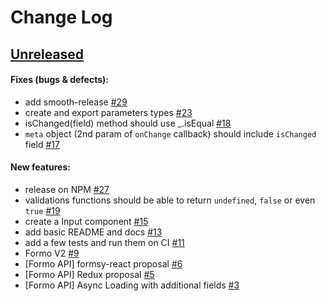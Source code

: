 #  Change Log

## [Unreleased](https://github.com/buildo/formo/tree/HEAD)


#### Fixes (bugs & defects):

- add smooth-release [#29](https://github.com/buildo/formo/issues/29)
- create and export parameters types [#23](https://github.com/buildo/formo/issues/23)
- isChanged(field) method should use _.isEqual [#18](https://github.com/buildo/formo/issues/18)
- `meta` object (2nd param of `onChange` callback) should include `isChanged` field [#17](https://github.com/buildo/formo/issues/17)

#### New features:

- release on NPM [#27](https://github.com/buildo/formo/issues/27)
- validations functions should be able to return `undefined`, `false` or even `true` [#19](https://github.com/buildo/formo/issues/19)
- create a Input component [#15](https://github.com/buildo/formo/issues/15)
- add basic README and docs [#13](https://github.com/buildo/formo/issues/13)
- add a few tests and run them on CI [#11](https://github.com/buildo/formo/issues/11)
- Formo V2 [#9](https://github.com/buildo/formo/issues/9)
- [Formo API] formsy-react proposal [#6](https://github.com/buildo/formo/issues/6)
- [Formo API] Redux proposal [#5](https://github.com/buildo/formo/issues/5)
- [Formo API] Async Loading with additional fields [#3](https://github.com/buildo/formo/issues/3)